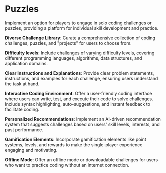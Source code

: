 # Puzzles

Implement an option for players to engage in solo coding challenges or puzzles, providing a platform for individual skill development and practice.

**Diverse Challenge Library**: Curate a comprehensive collection of coding challenges, puzzles, and "projects" for users to choose from.

**Difficulty levels**: Include challenges of varying difficulty levels, covering different programming languages, algorithms, data structures, and application domains.

**Clear Instructions and Explanations**: Provide clear problem statements, instructions, and examples for each challenge, ensuring users understand the task at hand.

**Interactive Coding Environment**: Offer a user-friendly coding interface where users can write, test, and execute their code to solve challenges. Include syntax highlighting, auto-suggestions, and instant feedback to facilitate coding.

**Personalized Recommendations**: Implement an AI-driven recommendation system that suggests challenges based on users' skill levels, interests, and past performance.

**Gamification Elements**: Incorporate gamification elements like point systems, levels, and rewards to make the single-player experience engaging and motivating.

**Offline Mode**: Offer an offline mode or downloadable challenges for users who want to practice coding without an internet connection.
